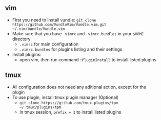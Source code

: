 ## vim
+ First you need to install vundle: `git clone https://github.com/VundleVim/Vundle.vim.git ~/.vim/bundle/Vundle.vim`
+ Make sure that you have `.vimrc` and `.vimrc.bundles` in your `$HOME` directory
    - `.vimrc` for main configuration
    - `.vimrc.bundles` for plugins listing and their settings
+ Install plugins:
    - open vim, then run command `:PluginInstall` to install listed plugins

## tmux
+ All configuration does not need any aditional action, except for the plugin
+ To use plugin, install tmux plugin manager (Optional)
    - `git clone https://github.com/tmux-plugins/tpm ~/.tmux/plugins/tpm`
    - In tmux session, `prefix + I` to install listed plugins
